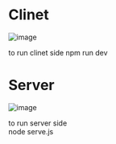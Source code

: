 # Clinet 
![image](https://github.com/Ak914014/group-chat-app/assets/90746723/b780f6e5-70cb-480c-98dd-e274bb05c329)

to run clinet side 
npm run dev 

# Server 
![image](https://github.com/Ak914014/group-chat-app/assets/90746723/f24aff0e-9a56-418f-86b8-1e2603d4ee24)

to run server side  
node serve.js 

